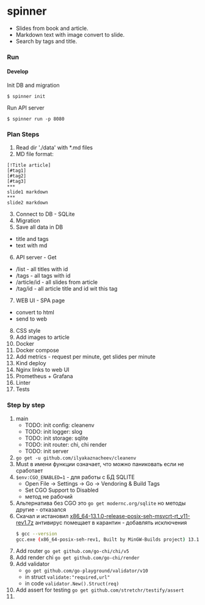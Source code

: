 # spinner

- Slides from book and article.
- Markdown text with image convert to slide. 
- Search by tags and title.

### Run


#### Develop
Init DB and migration
```
$ spinner init
```
Run API server
```
$ spinner run -p 8080
```

### Plan Steps
1. Read dir './data' with *.md files
2. MD file format:
```
[!Title article]
[#tag1] 
[#tag2] 
[#tag3]
***
slide1 markdown
***
slide2 markdown
```
3. Connect to DB - SQLite
4. Migration
5. Save all data in DB
- title and tags
- text with md
6. API server - Get
- /list - all titles with id
- /tags - all tags with id
- /article/id - all slides from article
- /tag/id - all article title and id wit this tag
7. WEB UI - SPA page
- convert to html
- send to web
8. CSS style
9. Add images to article
10. Docker 
11. Docker compose
12. Add metrics - request per minute, get slides per minute
13. Kind deploy
14. Nginx links to web UI
15. Prometheus + Grafana
16. Linter
17. Tests

### Step by step
1. main
   - TODO: init config: cleanenv
   - TODO: init logger: slog
   - TODO: init storage: sqlite
   - TODO: init router: chi, chi render
   - TODO: init server
2. ```go get -u github.com/ilyakaznacheev/cleanenv```
3. Must в имени функции означает, что можно паниковать если не сработает
4. ```$env:CGO_ENABLED=1``` - для работы с БД SQLITE
   - Open File -> Settings -> Go -> Vendoring & Build Tags
   - Set CGO Support to Disabled
   - метод не рабочий
5. Альтернатива без CGO это ```go get modernc.org/sqlite``` но методы другие - отказался
6. Скачал и истановил [x86_64-13.1.0-release-posix-seh-msvcrt-rt_v11-rev1.7z](https://github.com/niXman/mingw-builds-binaries/releases)
   антивирус помещает в карантин - добавлять исключения 
   ```bash 
   $ gcc --version
   gcc.exe (x86_64-posix-seh-rev1, Built by MinGW-Builds project) 13.1.0 
   ```
7. Add router ```go get github.com/go-chi/chi/v5```
8. Add render chi ```go get github.com/go-chi/render```
9. Add validator 
   - ```go get github.com/go-playground/validator/v10```
   - in struct ```validate:"required,url"```
   - in code ```validator.New().Struct(req)```
10. Add assert for testing ```go get github.com/stretchr/testify/assert```
11. 
 

